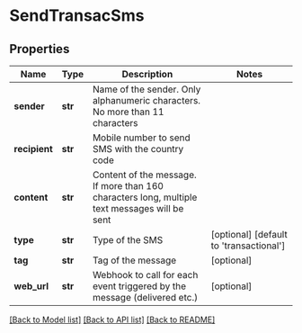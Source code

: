 # SendTransacSms

## Properties
Name | Type | Description | Notes
------------ | ------------- | ------------- | -------------
**sender** | **str** | Name of the sender. Only alphanumeric characters. No more than 11 characters | 
**recipient** | **str** | Mobile number to send SMS with the country code | 
**content** | **str** | Content of the message. If more than 160 characters long, multiple text messages will be sent | 
**type** | **str** | Type of the SMS | [optional] [default to 'transactional']
**tag** | **str** | Tag of the message | [optional] 
**web_url** | **str** | Webhook to call for each event triggered by the message (delivered etc.) | [optional] 

[[Back to Model list]](../README.md#documentation-for-models) [[Back to API list]](../README.md#documentation-for-api-endpoints) [[Back to README]](../README.md)


